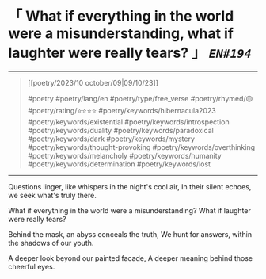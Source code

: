 # &#12300; What if everything in the world were a misunderstanding, what if laughter were really tears? &#12301; *`EN#194`*

---

> [[poetry/2023/10 october/09|09/10/23]]
> 
> #poetry 
> #poetry/lang/en 
> #poetry/type/free_verse 
> #poetry/rhymed/🟡 
> #poetry/rating/⭐⭐⭐⭐ 
> #poetry/keywords/hibernacula2023 #poetry/keywords/existential #poetry/keywords/introspection #poetry/keywords/duality #poetry/keywords/paradoxical #poetry/keywords/dark #poetry/keywords/mystery #poetry/keywords/thought-provoking #poetry/keywords/overthinking #poetry/keywords/melancholy #poetry/keywords/humanity #poetry/keywords/determination #poetry/keywords/lost 

---

Questions linger,
like whispers in the night's cool air,
In their silent echoes,
we seek what's truly there.

What if everything in the world were a misunderstanding?
What if laughter were really tears?

Behind the mask,
an abyss conceals the truth,
We hunt for answers,
within the shadows of our youth.

A deeper look beyond our painted facade,
A deeper meaning behind those cheerful eyes.